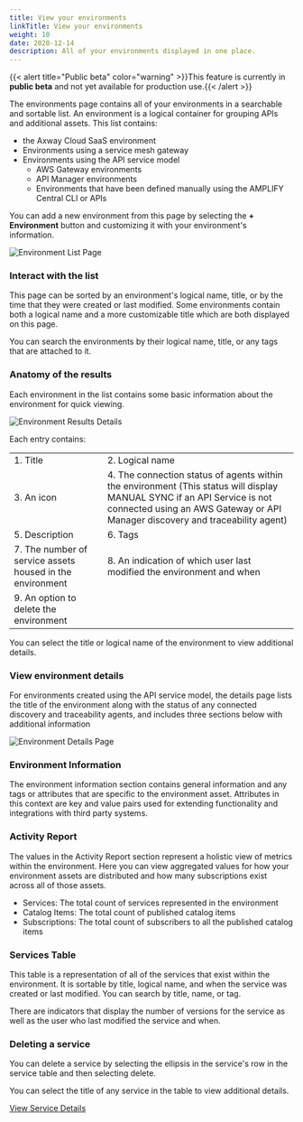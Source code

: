 ```yaml
---
title: View your environments
linkTitle: View your environments
weight: 10
date: 2020-12-14
description: All of your environments displayed in one place.
---
```


{{< alert title="Public beta" color="warning" >}}This feature is currently in **public beta** and not yet available for production use.{{< /alert >}}

The environments page contains all of your environments in a searchable and sortable list. An environment is a logical container for grouping APIs and additional assets. This list contains:

* the Axway Cloud SaaS environment
* Environments using a service mesh gateway
* Environments using the API service model
    * AWS Gateway environments
    * API Manager environments
    * Environments that have been defined manually using the AMPLIFY Central CLI or APIs

You can add a new environment from this page by selecting the **+ Environment** button and customizing it with your environment's information.

![Environment List Page](/Images/central/env_and_gateway_mgmt/EnvironmentListPage.png)

### Interact with the list

This page can be sorted by an environment's logical name, title, or by the time that they were created or last modified. Some environments contain both a logical name and a more customizable title which are both displayed on this page.

You can search the environments by their logical name, title, or any tags that are attached to it.

### Anatomy of the results

Each environment in the list contains some basic information about the environment for quick viewing.

![Environment Results Details](/Images/central/env_and_gateway_mgmt/EnvironmentListResult.png)

Each entry contains:

|||
|---|---|
|1. Title |2. Logical name |
|3. An icon |4. The connection status of agents within the environment (This status will display MANUAL SYNC if an API Service is not connected using an AWS Gateway or API Manager discovery and traceability agent) |
|5. Description |6. Tags |
|7. The number of service assets housed in the environment |8. An indication of which user last modified the environment and when |
|9. An option to delete the environment |

You can select the title or logical name of the environment to view additional details.

### View environment details

For environments created using the API service model, the details page lists the title of the environment along with the status of any connected discovery and traceability agents, and includes three sections below with additional information

![Environment Details Page](/Images/central/env_and_gateway_mgmt/EnvironmentDetailsPage.png)

### Environment Information

The environment information section contains general information and any tags or attributes that are specific to the environment asset. Attributes in this context are key and value pairs used for extending functionality and integrations with third party systems.

### Activity Report

The values in the Activity Report section represent a holistic view of metrics within the environment. Here you can view aggregated values for how your environment assets are distributed and how many subscriptions exist across all of those assets.

* Services: The total count of services represented in the environment
* Catalog Items: The total count of published catalog items
* Subscriptions: The total count of subscribers to all the published catalog items

### Services Table

This table is a representation of all of the services that exist within the environment. It is sortable by title, logical name, and when the service was created or last modified. You can search by title, name, or tag.

There are indicators that display the number of versions for the service as well as the user who last modified the service and when.

### Deleting a service

You can delete a service by selecting the ellipsis in the service's row in the service table and then selecting delete.

You can select the title of any service in the table to view additional details.

[View Service Details](/docs/central/env_gw_mgmt/api_service_details/)
